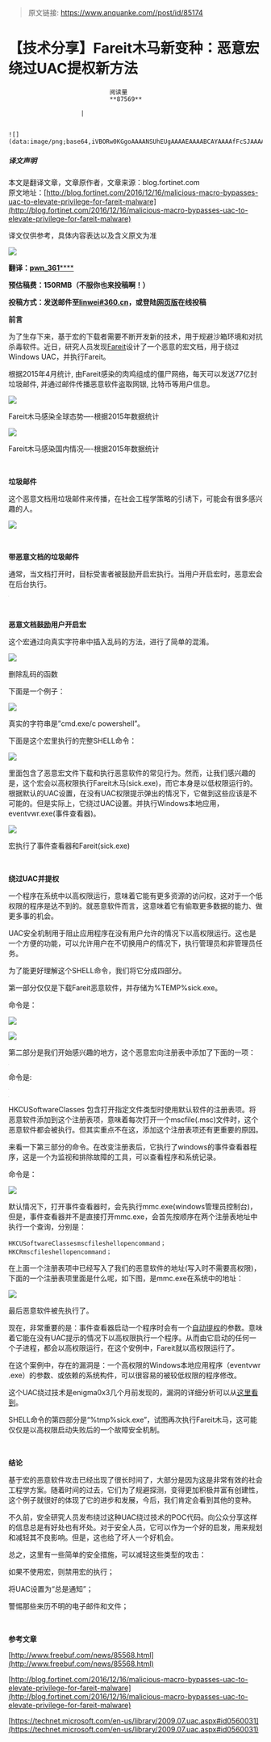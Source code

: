 > 原文链接: https://www.anquanke.com//post/id/85174 


# 【技术分享】Fareit木马新变种：恶意宏绕过UAC提权新方法


                                阅读量   
                                **87569**
                            
                        |
                        
                                                                                                                                    ![](data:image/png;base64,iVBORw0KGgoAAAANSUhEUgAAAAEAAAABCAYAAAAfFcSJAAAAAXNSR0IArs4c6QAAAARnQU1BAACxjwv8YQUAAAAJcEhZcwAADsQAAA7EAZUrDhsAAAANSURBVBhXYzh8+PB/AAffA0nNPuCLAAAAAElFTkSuQmCC)
                                                                                            



##### 译文声明

本文是翻译文章，文章原作者，文章来源：blog.fortinet.com
                                <br>原文地址：[http://blog.fortinet.com/2016/12/16/malicious-macro-bypasses-uac-to-elevate-privilege-for-fareit-malware](http://blog.fortinet.com/2016/12/16/malicious-macro-bypasses-uac-to-elevate-privilege-for-fareit-malware)

译文仅供参考，具体内容表达以及含义原文为准



[![](https://p2.ssl.qhimg.com/t01420b37f724e275e6.png)](https://p2.ssl.qhimg.com/t01420b37f724e275e6.png)



**翻译：**[**pwn_361******](http://bobao.360.cn/member/contribute?uid=2798962642)

**预估稿费：150RMB（不服你也来投稿啊！）**

**<strong><strong>投稿方式：发送邮件至**[**linwei#360.cn**](mailto:linwei@360.cn)**，或登陆**[**网页版**](http://bobao.360.cn/contribute/index)**在线投稿**</strong></strong>



**前言**

为了生存下来，基于宏的下载者需要不断开发新的技术，用于规避沙箱环境和对抗杀毒软件。近日，研究人员发现[Fareit](https://blog.fortinet.com/2016/05/06/new-fareit-variant-analysis)设计了一个恶意的宏文档，用于绕过Windows UAC，并执行Fareit。

根据2015年4月统计, 由Fareit感染的肉鸡组成的僵尸网络，每天可以发送77亿封垃圾邮件, 并通过邮件传播恶意软件盗取网银, 比特币等用户信息。

[![](https://p3.ssl.qhimg.com/t01c0b6da24ff10e667.jpg)](https://p3.ssl.qhimg.com/t01c0b6da24ff10e667.jpg)

Fareit木马感染全球态势—-根据2015年数据统计

[![](https://p0.ssl.qhimg.com/t013f81cf8462bb25c3.jpg)](https://p0.ssl.qhimg.com/t013f81cf8462bb25c3.jpg)

Fareit木马感染国内情况—-根据2015年数据统计

<br>

**垃圾邮件**

这个恶意文档用垃圾邮件来传播，在社会工程学策略的引诱下，可能会有很多感兴趣的人。

[![](https://p4.ssl.qhimg.com/t017094fa41e76e8764.png)](https://p4.ssl.qhimg.com/t017094fa41e76e8764.png)

<br>

**带恶意文档的垃圾邮件**

通常，当文档打开时，目标受害者被鼓励开启宏执行。当用户开启宏时，恶意宏会在后台执行。

[![](data:image/png;base64,iVBORw0KGgoAAAANSUhEUgAAAAEAAAABCAYAAAAfFcSJAAAAAXNSR0IArs4c6QAAAARnQU1BAACxjwv8YQUAAAAJcEhZcwAADsQAAA7EAZUrDhsAAAANSURBVBhXYzh8+PB/AAffA0nNPuCLAAAAAElFTkSuQmCC)](https://p5.ssl.qhimg.com/t01e1b48b20eee1f44e.png)

<br>

**恶意文档鼓励用户开启宏**

这个宏通过向真实字符串中插入乱码的方法，进行了简单的混淆。

[![](https://p5.ssl.qhimg.com/t01020a02e90bccec01.png)](https://p5.ssl.qhimg.com/t01020a02e90bccec01.png)

删除乱码的函数

下面是一个例子：

[![](https://p0.ssl.qhimg.com/t0112040e1719069a8e.png)](https://p0.ssl.qhimg.com/t0112040e1719069a8e.png)

真实的字符串是”cmd.exe/c powershell”。

下面是这个宏里执行的完整SHELL命令：

[![](https://p1.ssl.qhimg.com/t019ac25918434a0f85.png)](https://p1.ssl.qhimg.com/t019ac25918434a0f85.png)

里面包含了恶意宏文件下载和执行恶意软件的常见行为。然而，让我们感兴趣的是，这个宏会以高权限执行Fareit木马(sick.exe)，而它本身是以低权限运行的。根据默认的UAC设置，在没有UAC权限提示弹出的情况下，它做到这些应该是不可能的。但是实际上，它绕过UAC设置。并执行Windows本地应用，eventvwr.exe(事件查看器)。

[![](https://p5.ssl.qhimg.com/t011c368e072295c2d0.png)](https://p5.ssl.qhimg.com/t011c368e072295c2d0.png)

宏执行了事件查看器和Fareit(sick.exe)

<br>

**绕过UAC并提权**

一个程序在系统中以高权限运行，意味着它能有更多资源的访问权，这对于一个低权限的程序是达不到的。就恶意软件而言，这意味着它有偷取更多数据的能力、做更多事的机会。

UAC安全机制用于阻止应用程序在没有用户允许的情况下以高权限运行。这也是一个方便的功能，可以允许用户在不切换用户的情况下，执行管理员和非管理员任务。

为了能更好理解这个SHELL命令，我们将它分成四部分。

第一部分仅仅是下载Fareit恶意软件，并存储为%TEMP%sick.exe。

命令是：

[![](https://p0.ssl.qhimg.com/t01769920033c35da9a.png)](https://p0.ssl.qhimg.com/t01769920033c35da9a.png)

[![](https://p3.ssl.qhimg.com/t0194b2f71425c8d095.png)](https://p3.ssl.qhimg.com/t0194b2f71425c8d095.png)

第二部分是我们开始感兴趣的地方，这个恶意宏向注册表中添加了下面的一项：

[![](data:image/png;base64,iVBORw0KGgoAAAANSUhEUgAAAAEAAAABCAYAAAAfFcSJAAAAAXNSR0IArs4c6QAAAARnQU1BAACxjwv8YQUAAAAJcEhZcwAADsQAAA7EAZUrDhsAAAANSURBVBhXYzh8+PB/AAffA0nNPuCLAAAAAElFTkSuQmCC)](https://p2.ssl.qhimg.com/t0195c6fd553de2a24f.png)

命令是:

[![](data:image/png;base64,iVBORw0KGgoAAAANSUhEUgAAAAEAAAABCAYAAAAfFcSJAAAAAXNSR0IArs4c6QAAAARnQU1BAACxjwv8YQUAAAAJcEhZcwAADsQAAA7EAZUrDhsAAAANSURBVBhXYzh8+PB/AAffA0nNPuCLAAAAAElFTkSuQmCC)](https://p2.ssl.qhimg.com/t0182fbf3edee2d9037.png)

[![](data:image/png;base64,iVBORw0KGgoAAAANSUhEUgAAAAEAAAABCAYAAAAfFcSJAAAAAXNSR0IArs4c6QAAAARnQU1BAACxjwv8YQUAAAAJcEhZcwAADsQAAA7EAZUrDhsAAAANSURBVBhXYzh8+PB/AAffA0nNPuCLAAAAAElFTkSuQmCC)](https://p5.ssl.qhimg.com/t014a9dab14c5ba3acd.png)

HKCUSoftwareClasses 包含打开指定文件类型时使用默认软件的注册表项。将恶意软件添加到这个注册表项，意味着每次打开一个mscfile(.msc)文件时，这个恶意软件都会被执行。但其实重点不在这，添加这个注册表项还有更重要的原因。

来看一下第三部分的命令。在改变注册表后，它执行了windows的事件查看器程序，这是一个为监视和排除故障的工具，可以查看程序和系统记录。

命令是：

[![](https://p2.ssl.qhimg.com/t01a48590f279fce40a.png)](https://p2.ssl.qhimg.com/t01a48590f279fce40a.png)

默认情况下，打开事件查看器时，会先执行mmc.exe(windows管理员控制台)，但是，事件查看器并不是直接打开mmc.exe，会首先按顺序在两个注册表地址中执行一个查询，分别是：



```
HKCUSoftwareClassesmscfileshellopencommand；
HKCRmscfileshellopencommand；
```

在上面一个注册表项中已经写入了我们的恶意软件的地址(写入时不需要高权限)，下面的一个注册表项里面是什么呢，如下图，是mmc.exe在系统中的地址：

[![](https://p5.ssl.qhimg.com/t01cb178350317b03dd.png)](https://p5.ssl.qhimg.com/t01cb178350317b03dd.png)

最后恶意软件被先执行了。

现在，非常重要的是：事件查看器启动一个程序时会有一个[自动提权](https://technet.microsoft.com/en-us/library/2009.07.uac.aspx#id0560031)的参数。意味着它能在没有UAC提示的情况下以高权限执行一个程序。从而由它启动的任何一个子进程，都会以高权限运行，在这个安例中，Fareit就以高权限运行了。

在这个案例中，存在的漏洞是：一个高权限的Windows本地应用程序（eventvwr .exe）的参数、或依赖的系统构件，可以很容易的被较低权限的程序修改。

这个UAC绕过技术是enigma0x3几个月前发现的，漏洞的详细分析可以从[这里看到](https://enigma0x3.net/2016/08/15/fileless-uac-bypass-using-eventvwr-exe-and-registry-hijacking/)。

SHELL命令的第四部分是“%tmp%sick.exe”，试图再次执行Fareit木马，这可能仅仅是以高权限启动失败后的一个故障安全机制。

<br>

**结论**

基于宏的恶意软件攻击已经出现了很长时间了，大部分是因为这是非常有效的社会工程学方案。随着时间的过去，它们为了规避探测，变得更加积极并富有创建性，这个例子就很好的体现了它的进步和发展，今后，我们肯定会看到其他的变种。

不久前，安全研究人员发布绕过这种UAC绕过技术的POC代码。向公众分享这样的信息总是有好处也有坏处。对于安全人员，它可以作为一个好的启发，用来规划和减轻其不良影响。但是，这也给了坏人一个好机会。

总之，这里有一些简单的安全措施，可以减轻这些类型的攻击：

如果不使用宏，则禁用宏的执行；

将UAC设置为“总是通知”；

警惕那些来历不明的电子邮件和文件；

<br>

**参考文章**

[http://www.freebuf.com/news/85568.html](http://www.freebuf.com/news/85568.html)

[http://blog.fortinet.com/2016/12/16/malicious-macro-bypasses-uac-to-elevate-privilege-for-fareit-malware](http://blog.fortinet.com/2016/12/16/malicious-macro-bypasses-uac-to-elevate-privilege-for-fareit-malware)

[https://technet.microsoft.com/en-us/library/2009.07.uac.aspx#id0560031](https://technet.microsoft.com/en-us/library/2009.07.uac.aspx#id0560031)
